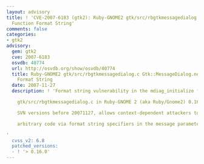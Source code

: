 ```yaml
---
layout: advisory
title: ! 'CVE-2007-6183 (gtk2): Ruby-GNOME2 gtk/src/rbgtkmessagedialog.c Gtk::MessageDialog.new()
  Function Format String'
comments: false
categories:
- gtk2
advisory:
  gem: gtk2
  cve: 2007-6183
  osvdb: 40774
  url: http://osvdb.org/show/osvdb/40774
  title: Ruby-GNOME2 gtk/src/rbgtkmessagedialog.c Gtk::MessageDialog.new() Function
    Format String
  date: 2007-11-27
  description: ! 'Format string vulnerability in the mdiag_initialize function in

    gtk/src/rbgtkmessagedialog.c in Ruby-GNOME 2 (aka Ruby/Gnome2) 0.16.0, and

    SVN versions before 20071127, allows context-dependent attackers to execute

    arbitrary code via format string specifiers in the message parameter.

'
  cvss_v2: 6.8
  patched_versions:
  - ! '> 0.16.0'
---
```

